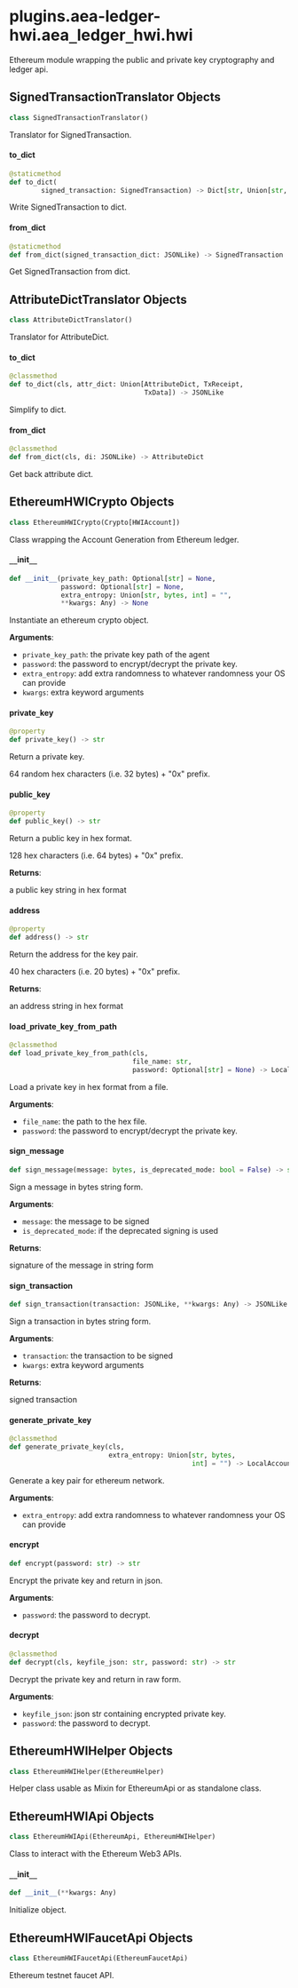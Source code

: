 <a id="plugins.aea-ledger-hwi.aea_ledger_hwi.hwi"></a>

# plugins.aea-ledger-hwi.aea`_`ledger`_`hwi.hwi

Ethereum module wrapping the public and private key cryptography and ledger api.

<a id="plugins.aea-ledger-hwi.aea_ledger_hwi.hwi.SignedTransactionTranslator"></a>

## SignedTransactionTranslator Objects

```python
class SignedTransactionTranslator()
```

Translator for SignedTransaction.

<a id="plugins.aea-ledger-hwi.aea_ledger_hwi.hwi.SignedTransactionTranslator.to_dict"></a>

#### to`_`dict

```python
@staticmethod
def to_dict(
        signed_transaction: SignedTransaction) -> Dict[str, Union[str, int]]
```

Write SignedTransaction to dict.

<a id="plugins.aea-ledger-hwi.aea_ledger_hwi.hwi.SignedTransactionTranslator.from_dict"></a>

#### from`_`dict

```python
@staticmethod
def from_dict(signed_transaction_dict: JSONLike) -> SignedTransaction
```

Get SignedTransaction from dict.

<a id="plugins.aea-ledger-hwi.aea_ledger_hwi.hwi.AttributeDictTranslator"></a>

## AttributeDictTranslator Objects

```python
class AttributeDictTranslator()
```

Translator for AttributeDict.

<a id="plugins.aea-ledger-hwi.aea_ledger_hwi.hwi.AttributeDictTranslator.to_dict"></a>

#### to`_`dict

```python
@classmethod
def to_dict(cls, attr_dict: Union[AttributeDict, TxReceipt,
                                  TxData]) -> JSONLike
```

Simplify to dict.

<a id="plugins.aea-ledger-hwi.aea_ledger_hwi.hwi.AttributeDictTranslator.from_dict"></a>

#### from`_`dict

```python
@classmethod
def from_dict(cls, di: JSONLike) -> AttributeDict
```

Get back attribute dict.

<a id="plugins.aea-ledger-hwi.aea_ledger_hwi.hwi.EthereumHWICrypto"></a>

## EthereumHWICrypto Objects

```python
class EthereumHWICrypto(Crypto[HWIAccount])
```

Class wrapping the Account Generation from Ethereum ledger.

<a id="plugins.aea-ledger-hwi.aea_ledger_hwi.hwi.EthereumHWICrypto.__init__"></a>

#### `__`init`__`

```python
def __init__(private_key_path: Optional[str] = None,
             password: Optional[str] = None,
             extra_entropy: Union[str, bytes, int] = "",
             **kwargs: Any) -> None
```

Instantiate an ethereum crypto object.

**Arguments**:

- `private_key_path`: the private key path of the agent
- `password`: the password to encrypt/decrypt the private key.
- `extra_entropy`: add extra randomness to whatever randomness your OS can provide
- `kwargs`: extra keyword arguments

<a id="plugins.aea-ledger-hwi.aea_ledger_hwi.hwi.EthereumHWICrypto.private_key"></a>

#### private`_`key

```python
@property
def private_key() -> str
```

Return a private key.

64 random hex characters (i.e. 32 bytes) + "0x" prefix.

<a id="plugins.aea-ledger-hwi.aea_ledger_hwi.hwi.EthereumHWICrypto.public_key"></a>

#### public`_`key

```python
@property
def public_key() -> str
```

Return a public key in hex format.

128 hex characters (i.e. 64 bytes) + "0x" prefix.

**Returns**:

a public key string in hex format

<a id="plugins.aea-ledger-hwi.aea_ledger_hwi.hwi.EthereumHWICrypto.address"></a>

#### address

```python
@property
def address() -> str
```

Return the address for the key pair.

40 hex characters (i.e. 20 bytes) + "0x" prefix.

**Returns**:

an address string in hex format

<a id="plugins.aea-ledger-hwi.aea_ledger_hwi.hwi.EthereumHWICrypto.load_private_key_from_path"></a>

#### load`_`private`_`key`_`from`_`path

```python
@classmethod
def load_private_key_from_path(cls,
                               file_name: str,
                               password: Optional[str] = None) -> LocalAccount
```

Load a private key in hex format from a file.

**Arguments**:

- `file_name`: the path to the hex file.
- `password`: the password to encrypt/decrypt the private key.

<a id="plugins.aea-ledger-hwi.aea_ledger_hwi.hwi.EthereumHWICrypto.sign_message"></a>

#### sign`_`message

```python
def sign_message(message: bytes, is_deprecated_mode: bool = False) -> str
```

Sign a message in bytes string form.

**Arguments**:

- `message`: the message to be signed
- `is_deprecated_mode`: if the deprecated signing is used

**Returns**:

signature of the message in string form

<a id="plugins.aea-ledger-hwi.aea_ledger_hwi.hwi.EthereumHWICrypto.sign_transaction"></a>

#### sign`_`transaction

```python
def sign_transaction(transaction: JSONLike, **kwargs: Any) -> JSONLike
```

Sign a transaction in bytes string form.

**Arguments**:

- `transaction`: the transaction to be signed
- `kwargs`: extra keyword arguments

**Returns**:

signed transaction

<a id="plugins.aea-ledger-hwi.aea_ledger_hwi.hwi.EthereumHWICrypto.generate_private_key"></a>

#### generate`_`private`_`key

```python
@classmethod
def generate_private_key(cls,
                         extra_entropy: Union[str, bytes,
                                              int] = "") -> LocalAccount
```

Generate a key pair for ethereum network.

**Arguments**:

- `extra_entropy`: add extra randomness to whatever randomness your OS can provide

<a id="plugins.aea-ledger-hwi.aea_ledger_hwi.hwi.EthereumHWICrypto.encrypt"></a>

#### encrypt

```python
def encrypt(password: str) -> str
```

Encrypt the private key and return in json.

**Arguments**:

- `password`: the password to decrypt.

<a id="plugins.aea-ledger-hwi.aea_ledger_hwi.hwi.EthereumHWICrypto.decrypt"></a>

#### decrypt

```python
@classmethod
def decrypt(cls, keyfile_json: str, password: str) -> str
```

Decrypt the private key and return in raw form.

**Arguments**:

- `keyfile_json`: json str containing encrypted private key.
- `password`: the password to decrypt.

<a id="plugins.aea-ledger-hwi.aea_ledger_hwi.hwi.EthereumHWIHelper"></a>

## EthereumHWIHelper Objects

```python
class EthereumHWIHelper(EthereumHelper)
```

Helper class usable as Mixin for EthereumApi or as standalone class.

<a id="plugins.aea-ledger-hwi.aea_ledger_hwi.hwi.EthereumHWIApi"></a>

## EthereumHWIApi Objects

```python
class EthereumHWIApi(EthereumApi, EthereumHWIHelper)
```

Class to interact with the Ethereum Web3 APIs.

<a id="plugins.aea-ledger-hwi.aea_ledger_hwi.hwi.EthereumHWIApi.__init__"></a>

#### `__`init`__`

```python
def __init__(**kwargs: Any)
```

Initialize object.

<a id="plugins.aea-ledger-hwi.aea_ledger_hwi.hwi.EthereumHWIFaucetApi"></a>

## EthereumHWIFaucetApi Objects

```python
class EthereumHWIFaucetApi(EthereumFaucetApi)
```

Ethereum testnet faucet API.

